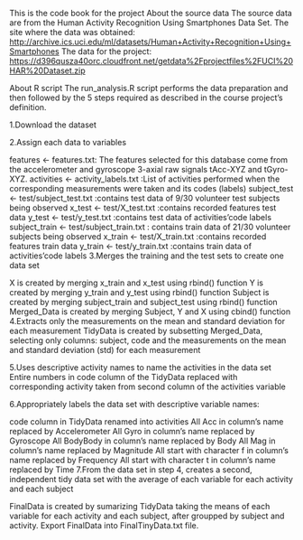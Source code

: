 This is the code book for the project
About the source data
The source data are from the Human Activity Recognition Using Smartphones Data Set. The site where the data was obtained: http://archive.ics.uci.edu/ml/datasets/Human+Activity+Recognition+Using+Smartphones The data for the project: https://d396qusza40orc.cloudfront.net/getdata%2Fprojectfiles%2FUCI%20HAR%20Dataset.zip

About R script
The run_analysis.R script performs the data preparation and then followed by the 5 steps required as described in the course project’s definition.

1.Download the dataset

2.Assign each data to variables

features <- features.txt: The features selected for this database come from the accelerometer and gyroscope 3-axial raw signals tAcc-XYZ and tGyro-XYZ.
activities <- activity_labels.txt :List of activities performed when the corresponding measurements were taken and its codes (labels)
subject_test <- test/subject_test.txt :contains test data of 9/30 volunteer test subjects being observed
x_test <- test/X_test.txt :contains recorded features test data
y_test <- test/y_test.txt :contains test data of activities’code labels
subject_train <- test/subject_train.txt : contains train data of 21/30 volunteer subjects being observed
x_train <- test/X_train.txt :contains recorded features train data
y_train <- test/y_train.txt :contains train data of activities’code labels
3.Merges the training and the test sets to create one data set

X is created by merging x_train and x_test using rbind() function
Y is created by merging y_train and y_test using rbind() function
Subject is created by merging subject_train and subject_test using rbind() function
Merged_Data is created by merging Subject, Y and X using cbind() function
4.Extracts only the measurements on the mean and standard deviation for each measurement TidyData is created by subsetting Merged_Data, selecting only columns: subject, code and the measurements on the mean and standard deviation (std) for each measurement

5.Uses descriptive activity names to name the activities in the data set Entire numbers in code column of the TidyData replaced with corresponding activity taken from second column of the activities variable

6.Appropriately labels the data set with descriptive variable names:

code column in TidyData renamed into activities
All Acc in column’s name replaced by Accelerometer
All Gyro in column’s name replaced by Gyroscope
All BodyBody in column’s name replaced by Body
All Mag in column’s name replaced by Magnitude
All start with character f in column’s name replaced by Frequency
All start with character t in column’s name replaced by Time
7.From the data set in step 4, creates a second, independent tidy data set with the average of each variable for each activity and each subject

FinalData is created by sumarizing TidyData taking the means of each variable for each activity and each subject, after groupped by subject and activity.
Export FinalData into FinalTinyData.txt file.
